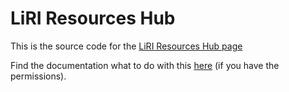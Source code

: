 # LiRI Resources Hub

This is the source code for the [LiRI Resources Hub page](https://www.liri.uzh.ch/en/resources-hub.html)

Find the documentation what to do with this [here](https://uzh.sharepoint.com/:b:/r/sites/LiRITeamMeeting/Shared%20Documents/General/Resources/LiRI%20Resources%20Hub%20Magnolia%20Guide.pdf?csf=1&web=1&e=h984gB) (if you have the permissions).